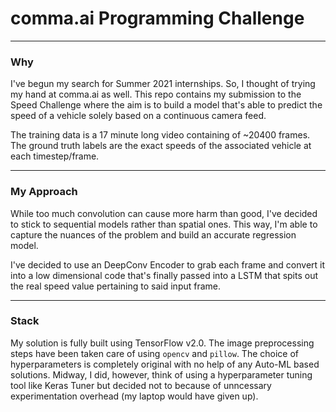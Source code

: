 # comma.ai Programming Challenge

---

### Why

I've begun my search for Summer 2021 internships. So, I thought of trying my hand at comma.ai as well. This repo contains my submission to the Speed Challenge where the aim is to build a model that's able to predict the speed of a vehicle solely based on a continuous camera feed.

The training data is a 17 minute long video containing of ~20400 frames. The ground truth labels are the exact speeds of the associated vehicle at each timestep/frame.

---

### My Approach

While too much convolution can cause more harm than good, I've decided to stick to sequential models rather than spatial ones. This way, I'm able to capture the nuances of the problem and build an accurate regression model.

I've decided to use an DeepConv Encoder to grab each frame and convert it into a low dimensional code that's finally passed into a LSTM that spits out the real speed value pertaining to said input frame.

---

### Stack

My solution is fully built using TensorFlow v2.0. The image preprocessing steps have been taken care of using `opencv` and `pillow`. The choice of hyperparameters is completely original with no help of any Auto-ML based solutions. Midway, I did, however, think of using a hyperparameter tuning tool like Keras Tuner but decided not to because of unncessary experimentation overhead (my laptop would have given up).